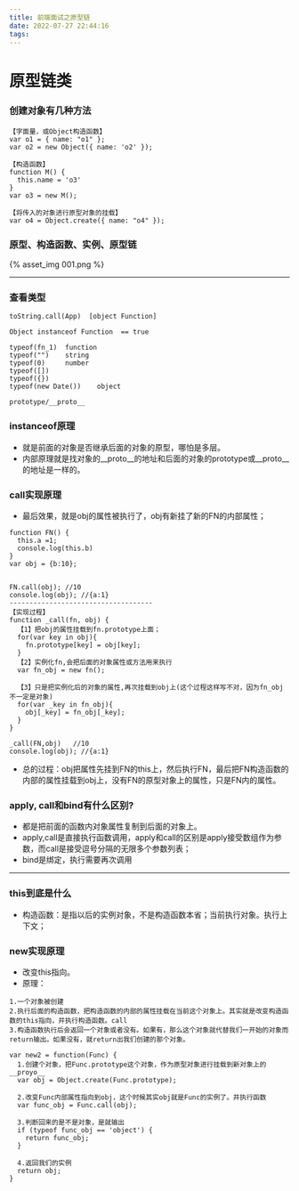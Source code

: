 ```yaml
---
title: 前端面试之原型链
date: 2022-07-27 22:44:16
tags: 
---
```


# 原型链类

### 创建对象有几种方法

```
【字面量，或Object构造函数】
var o1 = { name: "o1" };
var o2 = new Object({ name: 'o2' });

【构造函数】
function M() {
  this.name = 'o3'
}
var o3 = new M();

【将传入的对象进行原型对象的挂载】
var o4 = Object.create({ name: "o4" });
```

### 原型、构造函数、实例、原型链

{% asset_img 001.png  %}

------------------------

### 查看类型

```
toString.call(App)  [object Function]

Object instanceof Function  == true

typeof(fn_1)  function
typeof("")    string
typeof(0)     number
typeof([])
typeof({})
typeof(new Date())    object

prototype/__proto__
```

### instanceof原理

* 就是前面的对象是否继承后面的对象的原型，哪怕是多层。
* 内部原理就是找对象的__proto__的地址和后面的对象的prototype或__proto__的地址是一样的。

### call实现原理

* 最后效果，就是obj的属性被执行了，obj有新挂了新的FN的内部属性；
```
function FN() {
  this.a =1;
  console.log(this.b)
}
var obj = {b:10};


FN.call(obj); //10
console.log(obj); //{a:1}
------------------------------------
【实现过程】
function _call(fn, obj) {
  【1】把obj的属性挂载到fn.prototype上面；
  for(var key in obj){
    fn.prototype[key] = obj[key];
  }
  【2】实例化fn,会把后面的对象属性或方法用来执行
  var fn_obj = new fn();
  
  【3】只是把实例化后的对象的属性,再次挂载到obj上(这个过程这样写不对，因为fn_obj不一定是对象)
  for(var _key in fn_obj){
    obj[_key] = fn_obj[_key];
  }
}

_call(FN,obj)   //10
console.log(obj); //{a:1}
```
* 总的过程：obj把属性先挂到FN的this上，然后执行FN，最后把FN构造函数的内部的属性挂载到obj上，没有FN的原型对象上的属性，只是FN内的属性。

### apply, call和bind有什么区别?

* 都是把前面的函数内对象属性复制到后面的对象上。
* apply,call是直接执行函数调用，apply和call的区别是apply接受数组作为参数，而call是接受逗号分隔的无限多个参数列表；
* bind是绑定，执行需要再次调用

--------------------------------

### this到底是什么

* 构造函数：是指以后的实例对象，不是构造函数本省；当前执行对象。执行上下文；

### new实现原理

* 改变this指向。
* 原理：
```
1.一个对象被创建
2.执行后面的构造函数，把构造函数的内部的属性挂载在当前这个对象上。其实就是改变构造函数的this指向，并执行构造函数。call
3.构造函数执行后会返回一个对象或者没有。如果有，那么这个对象就代替我们一开始的对象而return输出。如果没有，就return出我们创建的那个对象。

var new2 = function(Func) {
  1.创建个对象，把Func.prototype这个对象，作为原型对象进行挂载到新对象上的__proyo__
  var obj = Object.create(Func.prototype);

  2.改变Func内部属性指向到obj，这个时候其实obj就是Func的实例了。并执行函数
  var func_obj = Func.call(obj);

  3.判断回来的是不是对象，是就输出
  if (typeof func_obj == 'object') {
    return func_obj;
  }

  4.返回我们的实例
  return obj;
}
```



